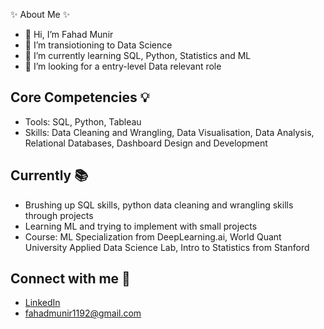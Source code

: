 :sparkles: About Me :sparkles:
- 👋 Hi, I’m Fahad Munir
- 👀 I’m transiotioning to Data Science
- 🌱 I’m currently learning SQL, Python, Statistics and ML
- 💞️ I’m looking for a entry-level Data relevant role

## Core Competencies :bulb:

- Tools: SQL, Python, Tableau
- Skills: Data Cleaning and Wrangling, Data Visualisation, Data Analysis, Relational Databases, Dashboard Design and Development

## Currently :books:

- Brushing up SQL skills, python data cleaning and wrangling skills through projects
- Learning ML and trying to implement with small projects
- Course: ML Specialization from DeepLearning.ai, World Quant University Applied Data Science Lab, Intro to Statistics from Stanford

## Connect with me :handshake:
- [LinkedIn](https:https://www.linkedin.com/in/fahad-munir-2404865b/)
- fahadmunir1192@gmail.com

<!---
Fahad1192/Fahad1192 is a ✨ special ✨ repository because its `README.md` (this file) appears on your GitHub profile.
You can click the Preview link to take a look at your changes.
--->
